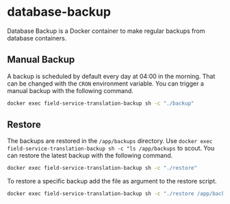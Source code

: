 # database-backup

Database Backup is a Docker container to make regular backups from database containers.

## Manual Backup

A backup is scheduled by default every day at 04:00 in the morning. That can be changed with the `CRON` environment variable.
You can trigger a manual backup with the following command.

```sh
docker exec field-service-translation-backup sh -c "./backup"
```

## Restore

The backups are restored in the `/app/backups` directory. Use `docker exec field-service-translation-backup sh -c "ls /app/backups` to scout.
You can restore the latest backup with the following command.

```sh
docker exec field-service-translation-backup sh -c "./restore"
```

To restore a specific backup add the file as argument to the restore script.

```sh
docker exec field-service-translation-backup sh -c "./restore /app/backups/backup_20241129134348.tar.gz"
```